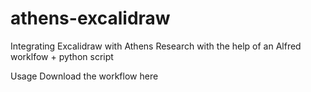 # athens-excalidraw
Integrating Excalidraw with Athens Research with the help of an Alfred worklfow + python script

Usage
Download the workflow here
